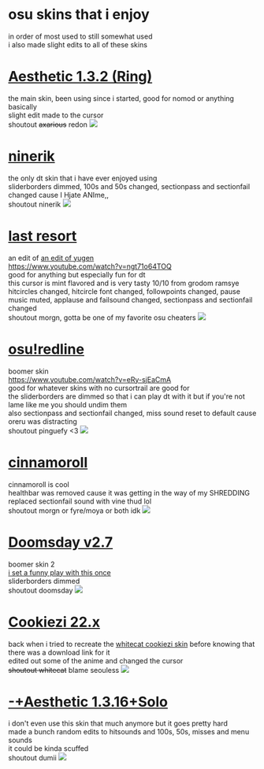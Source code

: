 # osu skins that i enjoy
in order of most used to still somewhat used  
i also made slight edits to all of these skins

# [Aesthetic 1.3.2 (Ring)](https://casey.s-ul.eu/7I66nzLs)
the main skin, been using since i started, good for nomod or anything basically  
slight edit made to the cursor  
shoutout ~~axarious~~ redon
![](https://cdn.discordapp.com/attachments/250036064973094912/995620260126404649/screenshot102.jpg)

# [ninerik](https://casey.s-ul.eu/J74nTI5p)
the only dt skin that i have ever enjoyed using  
sliderborders dimmed, 100s and 50s changed, sectionpass and sectionfail changed cause I Hjate ANIme,,  
shoutout ninerik
![](https://cdn.discordapp.com/attachments/250036064973094912/995626415166869534/screenshot122.jpg)

# [last resort](https://casey.s-ul.eu/vHXhgp6x)
an edit of [an edit of yugen](https://github.com/venomthor2/morgan-osu-skins/blob/master/README.md#:~:text=winter%20diamond-,last%20resort,-hisui%20no%20machi)  
https://www.youtube.com/watch?v=ngt71o64TOQ  
good for anything but especially fun for dt  
this cursor is mint flavored and is very tasty 10/10 from grodom ramsye    
hitcircles changed, hitcircle font changed, followpoints changed, pause music muted, applause and failsound changed, sectionpass and sectionfail changed  
shoutout morgn, gotta be one of my favorite osu cheaters
![](https://cdn.discordapp.com/attachments/250036064973094912/995622170447327252/screenshot119.jpg)

# [osu!redline](https://casey.s-ul.eu/a8AjrDVe)
boomer skin  
https://www.youtube.com/watch?v=eRy-sjEaCmA  
good for whatever skins with no cursortrail are good for  
the sliderborders are dimmed so that i can play dt with it but if you're not lame like me you should undim them  
also sectionpass and sectionfail changed, miss sound reset to default cause oreru was distracting  
shoutout pinguefy <3
![](https://cdn.discordapp.com/attachments/250036064973094912/995628896429031444/unknown.png)

# [cinnamoroll](https://casey.s-ul.eu/7xwz2Oo6)
cinnamoroll is cool  
healthbar was removed cause it was getting in the way of my SHREDDING  
replaced sectionfail sound with vine thud lol  
shoutout morgn or fyre/moya or both idk 
![](https://cdn.discordapp.com/attachments/250036064973094912/995631920232808569/screenshot117.jpg)

# [Doomsday v2.7](https://casey.s-ul.eu/RpRf1XbL)
boomer skin 2  
[i set a funny play with this once](https://www.youtube.com/watch?v=C2SKgy9Ye1I)  
sliderborders dimmed  
shoutout doomsday
![](https://cdn.discordapp.com/attachments/250036064973094912/995635037766684672/screenshot113.jpg)

# [Cookiezi 22.x](https://casey.s-ul.eu/XovjoL7U)
back when i tried to recreate the [whitecat cookiezi skin](https://github.com/wonderer0103/wonderer-osu-skins/blob/master/README.md#:~:text=whitecat%20new%20old-,whitecat%20seoul,-willy) before knowing that there was a download link for it   
edited out some of the anime and changed the cursor  
~~shoutout whitecat~~ blame seouless
![](https://cdn.discordapp.com/attachments/250036064973094912/995637495742087189/screenshot110.jpg) 

# [-+Aesthetic 1.3.16+Solo](https://casey.s-ul.eu/r7Gv6tAQ)
i don't even use this skin that much anymore but it goes pretty hard  
made a bunch random edits to hitsounds and 100s, 50s, misses and menu sounds  
it could be kinda scuffed  
shoutout dumii
![](https://cdn.discordapp.com/attachments/250036064973094912/995639657293426758/screenshot106.jpg)

